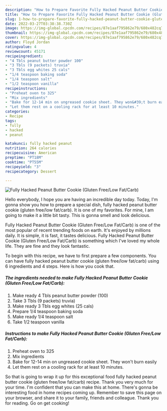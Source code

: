 ```yaml
---
description: "How to Prepare Favorite Fully Hacked Peanut Butter Cookie (Gluten Free/Low Fat/Carb)"
title: "How to Prepare Favorite Fully Hacked Peanut Butter Cookie (Gluten Free/Low Fat/Carb)"
slug: 1-how-to-prepare-favorite-fully-hacked-peanut-butter-cookie-gluten-free-low-fat-carb
date: 2022-03-27T03:38:38.730Z
image: https://img-global.cpcdn.com/recipes/87e1aaf795862e79/680x482cq70/fully-hacked-peanut-butter-cookie-gluten-freelow-fatcarb-recipe-main-photo.jpg
thumbnail: https://img-global.cpcdn.com/recipes/87e1aaf795862e79/680x482cq70/fully-hacked-peanut-butter-cookie-gluten-freelow-fatcarb-recipe-main-photo.jpg
cover: https://img-global.cpcdn.com/recipes/87e1aaf795862e79/680x482cq70/fully-hacked-peanut-butter-cookie-gluten-freelow-fatcarb-recipe-main-photo.jpg
author: Floyd Jordan
ratingvalue: 4
reviewcount: 45171
recipeingredient:
- "4 Tbls peanut butter powder 100"
- "3 Tbls (9 packets) truvia"
- "3 Tbls egg whites 25 cals"
- "1/4 teaspoon baking soda"
- "1/4 teaspoon salt"
- "1/2 teaspoon vanilla"
recipeinstructions:
- "Preheat oven to 325"
- "Mix ingredients"
- "Bake for 12-14 min on ungreased cookie sheet. They won&#39;t burn easily"
- "Let them rest on a cooling rack for at least 10 minutes."
categories:
- Recipe
tags:
- fully
- hacked
- peanut

katakunci: fully hacked peanut 
nutrition: 264 calories
recipecuisine: American
preptime: "PT18M"
cooktime: "PT55M"
recipeyield: "3"
recipecategory: Dessert

---
```



![Fully Hacked Peanut Butter Cookie (Gluten Free/Low Fat/Carb)](https://img-global.cpcdn.com/recipes/87e1aaf795862e79/680x482cq70/fully-hacked-peanut-butter-cookie-gluten-freelow-fatcarb-recipe-main-photo.jpg)

Hello everybody, I hope you are having an incredible day today. Today, I'm gonna show you how to prepare a special dish, fully hacked peanut butter cookie (gluten free/low fat/carb). It is one of my favorites. For mine, I am going to make it a little bit tasty. This is gonna smell and look delicious.

Fully Hacked Peanut Butter Cookie (Gluten Free/Low Fat/Carb) is one of the most popular of recent trending foods on earth. It's enjoyed by millions daily. It is simple, it is fast, it tastes delicious. Fully Hacked Peanut Butter Cookie (Gluten Free/Low Fat/Carb) is something which I've loved my whole life. They are fine and they look fantastic.




To begin with this recipe, we have to first prepare a few components. You can have fully hacked peanut butter cookie (gluten free/low fat/carb) using 6 ingredients and 4 steps. Here is how you cook that.

<!--inarticleads1-->

##### The ingredients needed to make Fully Hacked Peanut Butter Cookie (Gluten Free/Low Fat/Carb):

1. Make ready 4 Tbls peanut butter powder (100)
1. Take 3 Tbls (9 packets) truvia)
1. Make ready 3 Tbls egg whites (25 cals)
1. Prepare 1/4 teaspoon baking soda
1. Make ready 1/4 teaspoon salt
1. Take 1/2 teaspoon vanilla




<!--inarticleads2-->

##### Instructions to make Fully Hacked Peanut Butter Cookie (Gluten Free/Low Fat/Carb):

1. Preheat oven to 325
1. Mix ingredients
1. Bake for 12-14 min on ungreased cookie sheet. They won&#39;t burn easily
1. Let them rest on a cooling rack for at least 10 minutes.




So that is going to wrap it up for this exceptional food fully hacked peanut butter cookie (gluten free/low fat/carb) recipe. Thank you very much for your time. I'm confident that you can make this at home. There's gonna be interesting food in home recipes coming up. Remember to save this page on your browser, and share it to your family, friends and colleague. Thank you for reading. Go on get cooking!
